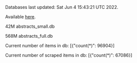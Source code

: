 Databases last updated: Sat Jun  4 15:43:21 UTC 2022. 

Available [here](https://github.com/cbeauhilton/ash-db/releases).


42M	abstracts_small.db

568M	abstracts_full.db

Current number of items in db:
[{"count(*)": 96904}]

Current number of scraped items in db:
[{"count(*)": 67086}]
